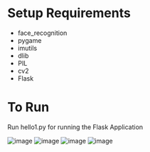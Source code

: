 
# Setup Requirements
- face_recognition
- pygame
- imutils
- dlib
- PIL
- cv2
- Flask
# To Run
Run hello1.py for running the Flask Application

![image](https://user-images.githubusercontent.com/91784227/170379773-b5598003-fe3e-43e3-875e-48ad9017a013.png)
![image](https://user-images.githubusercontent.com/91784227/170379810-93634dc9-ff26-49ce-8d3f-30785257033d.png)
![image](https://user-images.githubusercontent.com/91784227/170379946-4c8a6239-3b75-499a-a4a8-1ac9fa013c1a.png)
![image](https://user-images.githubusercontent.com/91784227/170379879-db2bd3ed-651b-4527-a605-db784722fcda.png)
